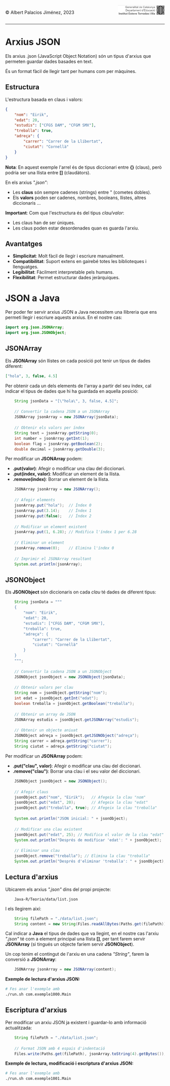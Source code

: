 <div style="display: flex; width: 100%;">
    <div style="flex: 1; padding: 0px;">
        <p>© Albert Palacios Jiménez, 2023</p>
    </div>
    <div style="flex: 1; padding: 0px; text-align: right;">
        <img src="./assets/ieti.png" height="32" alt="Logo de IETI" style="max-height: 32px;">
    </div>
</div>
<hr/>

# Arxius JSON

Els arxius .json (JavaScript Object Notation) són un tipus d'arxius que permeten guardar dades basades en text. 

És un format fàcil de llegir tant per humans com per màquines. 

## Estructura

L'estructura basada en claus i valors:

```json
{
    "nom": "Eirik",
    "edat": 20,
    "estudis": ["CFGS DAM", "CFGM SMX"],
    "treballa": true,
    "adreça": {
        "carrer": "Carrer de la Llibertat",
        "ciutat": "Cornellà"
    }
}
```

**Nota**: En aquest exemple l'arrel és de tipus diccionari entre **{}** (claus), però podria ser una llista entre **[]** (claudàtors).

En els arxius *".json"*:

- Les **claus** són sempre cadenes (strings) entre " (cometes dobles).
- Els **valors** poden ser cadenes, nombres, booleans, llistes, altres diccionaris ...

**Important**: Com que l'esctructura és del tipus *clau/valor*:

- Les claus han de ser úniques.
- Les claus poden estar desordenades quan es guarda l'arxiu.

## Avantatges

- **Simplicitat**: Molt fàcil de llegir i escriure manualment.
- **Compatibilitat**: Suport extens en gairebé totes les biblioteques i llenguatges.
- **Legibilitat**: Fàcilment interpretable pels humans.
- **Flexibilitat**: Permet estructurar dades jeràrquiques.

# JSON a Java

Per poder fer servir arxius JSON a Java necessitem una llibreria que ens permeti llegir i escriure aquests arxius. En el nostre cas:

```java
import org.json.JSONArray;
import org.json.JSONObject;
```

## JSONArray

Els **JSONArray** són llistes on cada posició pot tenir un tipus de dades diferent:

```json
["hola", 3, false, 4.5]
```

Per obtenir cada un dels elements de l'array a partir del seu índex, cal indicar el tipus de dades que hi ha guardada en aquella posició:

```java
    String jsonData = "[\"hola\", 3, false, 4.5]";

    // Convertir la cadena JSON a un JSONArray
    JSONArray jsonArray = new JSONArray(jsonData);

    // Obtenir els valors per índex
    String text = jsonArray.getString(0);   
    int number = jsonArray.getInt(1);
    boolean flag = jsonArray.getBoolean(2);
    double decimal = jsonArray.getDouble(3);
```

Per modificar un **JSONArray** podem:

- **.put(valor)**: Afegir o modificar una clau del diccionari.
- **.put(index, valor)**: Modificar un element de la llista.
- **.remove(index)**: Borrar un element de la llista.

```java
    JSONArray jsonArray = new JSONArray();

    // Afegir elements
    jsonArray.put("hola");  // Índex 0
    jsonArray.put(3.14);    // Índex 1
    jsonArray.put(false);   // Índex 2

    // Modificar un element existent
    jsonArray.put(1, 6.28); // Modifica l'índex 1 per 6.28

    // Eliminar un element
    jsonArray.remove(0);    // Elimina l'índex 0

    // Imprimir el JSONArray resultant
    System.out.println(jsonArray);
```

## JSONObject

Els **JSONObject** són diccionaris on cada *clau* té dades de diferent tipus:

```java
    String jsonData = """
    {
        "nom": "Eirik",
        "edat": 20,
        "estudis": ["CFGS DAM", "CFGM SMX"],
        "treballa": true,
        "adreça": {
            "carrer": "Carrer de la Llibertat",
            "ciutat": "Cornellà"
        }
    }
    """;

    // Convertir la cadena JSON a un JSONObject
    JSONObject jsonObject = new JSONObject(jsonData);

    // Obtenir valors per clau
    String nom = jsonObject.getString("nom");
    int edat = jsonObject.getInt("edat");
    boolean treballa = jsonObject.getBoolean("treballa");

    // Obtenir un array de JSON
    JSONArray estudis = jsonObject.getJSONArray("estudis");

    // Obtenir un objecte aniuat
    JSONObject adreça = jsonObject.getJSONObject("adreça");
    String carrer = adreça.getString("carrer");
    String ciutat = adreça.getString("ciutat");
```

Per modificar un **JSONArray** podem:

- **.put("clau", valor)**: Afegir o modificar una clau del diccionari.
- **.remove("clau")**: Borrar una clau i el seu valor del diccionari.

```java
    JSONObject jsonObject = new JSONObject();

    // Afegir claus
    jsonObject.put("nom", "Eirik");   // Afegeix la clau "nom"
    jsonObject.put("edat", 20);       // Afegeix la clau "edat"
    jsonObject.put("treballa", true); // Afegeix la clau "treballa"

    System.out.println("JSON inicial: " + jsonObject);

    // Modificar una clau existent
    jsonObject.put("edat", 25); // Modifica el valor de la clau "edat"
    System.out.println("Després de modificar 'edat': " + jsonObject);

    // Eliminar una clau
    jsonObject.remove("treballa"); // Elimina la clau "treballa"
    System.out.println("Després d'eliminar 'treballa': " + jsonObject);
```

## Lectura d'arxius

Ubicarem els arxius *".json"* dins del propi projecte:

```text
    Java-R/Teoria/data/list.json
```

I els llegirem així:

```java
    String filePath = "./data/list.json";
    String content = new String(Files.readAllBytes(Paths.get(filePath)));>
```

Cal indicar a **Java** el tipus de dades que va llegint, en el nostre cas l'arxiu *".json"* té com a element principal una llista **[]**, per tant farem servir **JSONArray** (si tingués un objecte faríem servir **JSONObject**).

Un cop tenim el contingut de l'arxiu en una cadena *"String"*, farem la conversió a **JSONArray**:

```java
    JSONArray jsonArray = new JSONArray(content);
```

**Exemple de lectura d'arxius JSON:**

```bash
# Fes anar l'exemple amb
./run.sh com.exemple1000.Main
```

## Escriptura d'arxius

Per modificar un arxiu JSON ja existent i guardar-lo amb informació actualitzada:

```java
    String filePath = "./data/list.json";

    // Format JSON amb 4 espais d'indentació
    Files.write(Paths.get(filePath), jsonArray.toString(4).getBytes());
```

**Exemple de lectura, modificació i escriptura d'arxius JSON:**

```bash
# Fes anar l'exemple amb
./run.sh com.exemple1001.Main
```